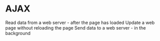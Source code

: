 # AJAX
Read data from a web server - after the page has loaded
Update a web page without reloading the page
Send data to a web server - in the background
